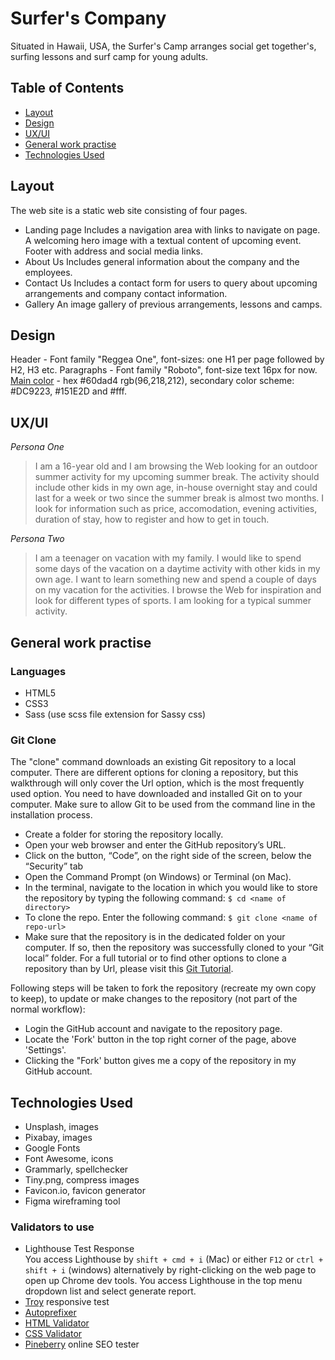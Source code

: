 # Surfer's Company

Situated in Hawaii, USA, the Surfer's Camp arranges social get together's, surfing lessons and surf camp for young adults.

## Table of Contents

- [Layout](#layout)
- [Design](#design)
- [UX/UI](#ux/ui)
- [General work practise](#generalpractise)
- [Technologies Used](#technologies)

## Layout <a name="layout"></a>

The web site is a static web site consisting of four pages.

- Landing page
  Includes a navigation area with links to navigate on page. A welcoming hero image with a textual content of upcoming event. Footer with address and social media links.
- About Us
  Includes general information about the company and the employees.
- Contact Us
  Includes a contact form for users to query about upcoming arrangements and company contact information.
- Gallery
  An image gallery of previous arrangements, lessons and camps.

## Design <a name="design"></a>

Header - Font family "Reggea One", font-sizes: one H1 per page followed by H2, H3 etc.
Paragraphs - Font family "Roboto", font-size text 16px for now.
[Main color](https://www.colorabout.com/color/hex/60dad4/) - hex #60dad4 rgb(96,218,212), secondary color scheme: #DC9223, #151E2D and #fff.

## UX/UI <a name="ux/ui"></a>

_*Persona One*_

> I am a 16-year old and I am browsing the Web looking for an outdoor summer activity for my upcoming summer break. The activity should include other kids in my own age, in-house overnight stay and could last for a week or two since the summer break is almost two months. I look for information such as price, accomodation, evening activities, duration of stay, how to register and how to get in touch.

_*Persona Two*_

> I am a teenager on vacation with my family. I would like to spend some days of the vacation on a daytime activity with other kids in my own age. I want to learn something new and spend a couple of days on my vacation for the activities. I browse the Web for inspiration and look for different types of sports. I am looking for a typical summer activity.

## General work practise <a name="generalpractise"></a>

### Languages

- HTML5
- CSS3
- Sass (use scss file extension for Sassy css)

### Git Clone

The "clone" command downloads an existing Git repository to a local computer.
There are different options for cloning a repository, but this walkthrough will only cover the Url option, which is the most frequently used
option. You need to have downloaded and installed Git on to your computer. Make sure to allow Git to be used from the command line
in the installation process.

- Create a folder for storing the repository locally.
- Open your web browser and enter the GitHub repository’s URL.
- Click on the button, “Code”, on the right side of the screen, below the “Security” tab<br>
- Open the Command Prompt (on Windows) or Terminal (on Mac).
- In the terminal, navigate to the location in which you would like to store the repository by typing the following command:
  `$ cd <name of directory>`
- To clone the repo. Enter the following command:
  `$ git clone <name of repo-url>`
- Make sure that the repository is in the dedicated folder on your computer. If so, then the repository was successfully cloned to your “Git local” folder.
  For a full tutorial or to find other options to clone a repository than by Url,
  please visit this [Git Tutorial](https://www.atlassian.com/git/tutorials/setting-up-a-repository/git-clone).<br>

Following steps will be taken to fork the repository (recreate my own copy to keep), to update or make changes to the repository (not part of the normal workflow):

- Login the GitHub account and navigate to the repository page.
- Locate the 'Fork' button in the top right corner of the page, above 'Settings'.
- Clicking the "Fork' button gives me a copy of the repository in my GitHub account.

## Technologies Used <a name="technologies"></a>

- Unsplash, images
- Pixabay, images
- Google Fonts
- Font Awesome, icons
- Grammarly, spellchecker
- Tiny.png, compress images
- Favicon.io, favicon generator
- Figma wireframing tool

### Validators to use

- Lighthouse Test Response<br>
  You access Lighthouse by `shift + cmd + i` (Mac) or either `F12` or `ctrl + shift + i` (windows) alternatively
  by right-clicking on the web page to open up Chrome dev tools. You access Lighthouse in the top menu dropdown list and
  select generate report.
- [Troy](http://troy.labs.daum.net/) responsive test
- [Autoprefixer](https://autoprefixer.github.io/)
- [HTML Validator](https://validator.w3.org/)
- [CSS Validator](https://jigsaw.w3.org/css-validator/)<br>
- [Pineberry](https://www.pineberry.com/analysverktyg/resultat/Vw8vYZpv4xY_/) online SEO tester
